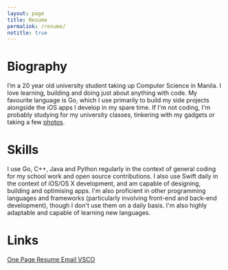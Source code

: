 ```yaml
---
layout: page
title: Resume
permalink: /resume/
notitle: true
---
```

# Biography
I’m a 20 year old university student taking up Computer Science in Manila. I love learning, building and doing just about anything with code. My favourite language is Go, which I use primarily to build my side projects alongside the iOS apps I develop in my spare time. If I'm not coding, I'm probably studying for my university classes, tinkering with my gadgets or taking a few [photos](http://diezcami.vsco.co).

# Skills
I use Go, C++, Java and Python regularly in the context of general coding for my school work and open source contributions. I also use Swift daily in the context of iOS/OS X development, and am capable of designing, building and optimising apps. I'm also proficient in other programming languages and frameworks (particularly involving front-end and back-end development), though I don't use them on a daily basis. I'm also highly adaptable and capable of learning new languages.

# Links
<div style="text-align: left">
    <a class="resume" href="{{ site.baseurl }}/resources/content/resume.pdf" target="_blank">
      <i class="fa fa-download"></i> One Page Resume
    </a>
    <a class="link" href="mailto:diezcami@gmail.com" target="_blank">
      <i class="fa fa-envelope"></i> Email
    </a> 
    <a class="link" href='http://diezcami.vsco.co' target="_blank">
      <i class="fa fa-camera-retro"></i> VSCO
    </a> 
    <!-- 
    <a class="link" href='http://twitter.com' target="_blank">
      <i class="fa fa-twitter"></i> Twitter
    </a> -->
</div>
